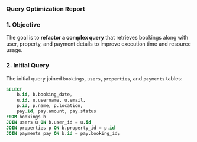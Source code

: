 ### Query Optimization Report

### 1. Objective
The goal is to **refactor a complex query** that retrieves bookings along with user, property, and payment details to improve execution time and resource usage.


### 2. Initial Query
The initial query joined `bookings`, `users`, `properties`, and `payments` tables:

```sql
SELECT 
    b.id, b.booking_date,
    u.id, u.username, u.email,
    p.id, p.name, p.location,
    pay.id, pay.amount, pay.status
FROM bookings b
JOIN users u ON b.user_id = u.id
JOIN properties p ON b.property_id = p.id
JOIN payments pay ON b.id = pay.booking_id;
